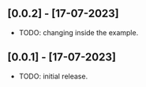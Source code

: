 ## [0.0.2] - [17-07-2023]

* TODO: changing inside the example.

## [0.0.1] - [17-07-2023]

* TODO: initial release.
